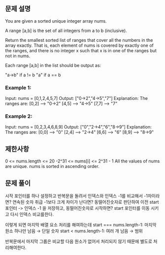 ## 문제 설명

You are given a sorted unique integer array nums.

A range [a,b] is the set of all integers from a to b (inclusive).

Return the smallest sorted list of ranges that cover all the numbers in the array exactly. That is, each element of nums is covered by exactly one of the ranges, and there is no integer x such that x is in one of the ranges but not in nums.

Each range [a,b] in the list should be output as:

"a->b" if a != b
"a" if a == b

### Example 1:

Input: nums = [0,1,2,4,5,7]
Output: ["0->2","4->5","7"]
Explanation: The ranges are:
[0,2] --> "0->2"
[4,5] --> "4->5"
[7,7] --> "7"

### Example 2:

Input: nums = [0,2,3,4,6,8,9]
Output: ["0","2->4","6","8->9"]
Explanation: The ranges are:
[0,0] --> "0"
[2,4] --> "2->4"
[6,6] --> "6"
[8,9] --> "8->9"

## 제한사항

0 <= nums.length <= 20
-2^31 <= nums[i] <= 2^31 - 1
All the values of nums are unique.
nums is sorted in ascending order.

## 문제 풀이

시작 포인터를 하나 설정하고
반복문을 돌려서 인덱스와 인덱스 -1를 비교해서 -1차이라면? 연속된 숫자 취급
-1보다 크게 차이가 난다면? 동떨어진숫자로 판단하여 이전 start 포인터 -> 인덱스 -1 을 저장하고,
동떨어진숫자로 시작하면? start 포인터를 이동 시키고 다시 인덱스 비교를한다.

이렇게 되면 마지막 배열 요소 처리를 해여하는데
start === nums.length-1: 마지막 원소 하나만 남음 → 단일 숫자
start < nums.length-1: 여러 개 남음 → 범위

반복문에서 마지막 그룹은 비교할 다음 원소가 없어서 처리되지 않기 때문에 별도로 처리해여한다.
